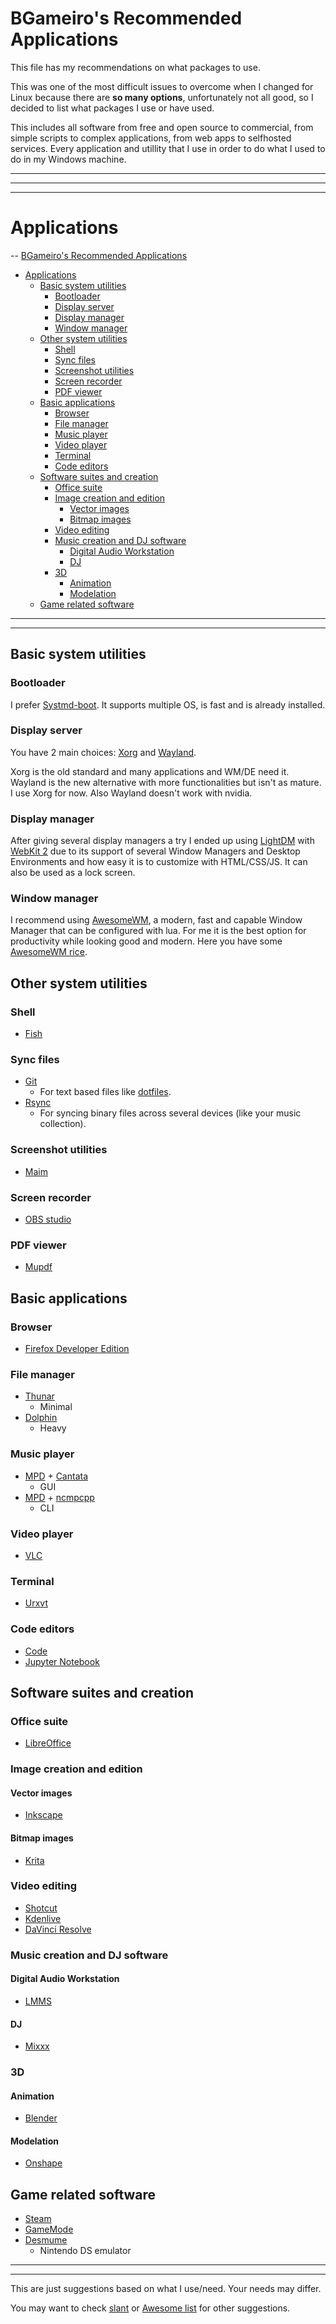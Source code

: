 # BGameiro's Recommended Applications

This file has my recommendations on what packages to use.

This was one of the most difficult issues to overcome when I changed for Linux because there are **so many options**, unfortunately not all good, so I decided to list what packages I use or have used.

This includes all software from free and open source to commercial, from simple scripts to complex applications, from web apps to selfhosted services. Every application and utillity that I use in order to do what I used to do in my Windows machine.

***
***
***

# Applications

-- [BGameiro's Recommended Applications](#bgameiros-recommended-applications)
- [Applications](#applications)
  - [Basic system utilities](#basic-system-utilities)
    - [Bootloader](#bootloader)
    - [Display server](#display-server)
    - [Display manager](#display-manager)
    - [Window manager](#window-manager)
  - [Other system utilities](#other-system-utilities)
    - [Shell](#shell)
    - [Sync files](#sync-files)
    - [Screenshot utilities](#screenshot-utilities)
    - [Screen recorder](#screen-recorder)
    - [PDF viewer](#pdf-viewer)
  - [Basic applications](#basic-applications)
    - [Browser](#browser)
    - [File manager](#file-manager)
    - [Music player](#music-player)
    - [Video player](#video-player)
    - [Terminal](#terminal)
    - [Code editors](#code-editors)
  - [Software suites and creation](#software-suites-and-creation)
    - [Office suite](#office-suite)
    - [Image creation and edition](#image-creation-and-edition)
      - [Vector images](#vector-images)
      - [Bitmap images](#bitmap-images)
    - [Video editing](#video-editing)
    - [Music creation and DJ software](#music-creation-and-DJ-software)
      - [Digital Audio Workstation](#digital-Audio-Workstation)
      - [DJ](#dj)
    - [3D](#3d)
      - [Animation](#animation)
      - [Modelation](#modelation)
  - [Game related software](#game-related-software)

***
***

##      Basic system utilities

###     Bootloader

I prefer [Systmd-boot](https://wiki.archlinux.org/index.php/Systemd-boot). It supports multiple OS, is fast and is already installed.

###     Display server

You have 2 main choices: [Xorg](https://wiki.archlinux.org/index.php/Xorg) and [Wayland](https://wiki.archlinux.org/index.php/Wayland). 

Xorg is the old standard and many applications and WM/DE need it. Wayland is the new alternative with more functionalities but isn't as mature. I use Xorg for now. Also Wayland doesn't work with nvidia.

###     Display manager

After giving several display managers a try I ended up using [LightDM](https://wiki.archlinux.org/index.php/LightDM) with [WebKit 2](https://github.com/topics/lightdm-webkit2-greeter) due to its support of several Window Managers and Desktop Environments and how easy it is to customize with HTML/CSS/JS. It can also be used as a lock screen.

###     Window manager

I recommend using [AwesomeWM](https://wiki.archlinux.org/index.php/Awesome), a modern, fast and capable Window Manager that can be configured with lua. For me it is the best option for productivity while looking good and modern. Here you have some [AwesomeWM rice](https://www.reddit.com/r/unixporn/search/?q=%5Bawesome%5D&restrict_sr=1&sort=top).

##      Other system utilities

###     Shell

*   [Fish](https://wiki.archlinux.org/index.php/Fish)

###     Sync files

*   [Git](https://wiki.archlinux.org/index.php/Git)
    *   For text based files like [dotfiles](https://wiki.archlinux.org/index.php/Dotfiles).
*   [Rsync](https://wiki.archlinux.org/index.php/Rsync)
    *   For syncing binary files across several devices (like your music collection).

###     Screenshot utilities

*   [Maim](https://wiki.archlinux.org/index.php/Screen_capture)

###     Screen recorder

*   [OBS studio](https://obsproject.com/)

###     PDF viewer

*   [Mupdf](https://wiki.archlinux.org/index.php/MuPDF)

##      Basic applications

###     Browser

*   [Firefox Developer Edition](https://wiki.archlinux.org/index.php/Firefox)

###     File manager

*   [Thunar](https://wiki.archlinux.org/index.php/Thunar)
    *   Minimal
*   [Dolphin](https://wiki.archlinux.org/index.php/Dolphin)
    *   Heavy

###     Music player

*   [MPD](https://wiki.archlinux.org/index.php/Music_Player_Daemon) + [Cantata](https://github.com/CDrummond/cantata)
    *   GUI
*   [MPD](https://wiki.archlinux.org/index.php/Music_Player_Daemon) + [ncmpcpp](https://wiki.archlinux.org/index.php/Ncmpcpp)
    *   CLI

###     Video player

*   [VLC](https://wiki.archlinux.org/index.php/VLC_media_player)

###     Terminal

*   [Urxvt](https://wiki.archlinux.org/index.php/Rxvt-unicode)

###     Code editors

*   [Code](https://wiki.archlinux.org/index.php/Visual_Studio_Code)
*   [Jupyter Notebook](https://wiki.archlinux.org/index.php/Jupyter)

##      Software suites and creation

###     Office suite

*   [LibreOffice](https://wiki.archlinux.org/index.php/LibreOffice)

###     Image creation and edition

####    Vector images

*   [Inkscape](https://wiki.archlinux.org/index.php/Inkscape)

####    Bitmap images

*   [Krita](https://krita.org/en/)

###     Video editing

*   [Shotcut](https://shotcut.org/)
*   [Kdenlive](https://kdenlive.org/)
*   [DaVinci Resolve](https://www.blackmagicdesign.com/pt/products/davinciresolve)

###     Music creation and DJ software

####    Digital Audio Workstation

*   [LMMS](https://wiki.archlinux.org/index.php/LMMS)

####    DJ

*   [Mixxx](https://www.mixxx.org/)

###     3D

####    Animation

*   [Blender](https://wiki.archlinux.org/index.php/Blender)

####    Modelation

*   [Onshape](https://www.onshape.com/)

##      Game related software

*   [Steam](https://wiki.archlinux.org/index.php/Steam)
*   [GameMode](https://github.com/FeralInteractive/gamemode)
*   [Desmume](https://desmume.org)
    *   Nintendo DS emulator

***
***

This are just suggestions based on what I use/need. Your needs may differ.

You may want to check [slant](https://www.slant.co/) or [Awesome list](https://github.com/topics/awesome-list) for other suggestions.